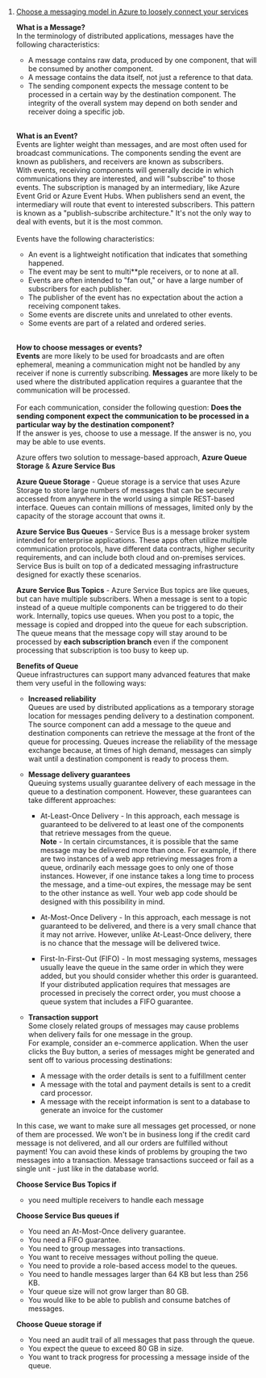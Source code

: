 1. [Choose a messaging model in Azure to loosely connect your services](https://docs.microsoft.com/en-us/learn/modules/choose-a-messaging-model-in-azure-to-connect-your-services/)
    
    **What is a Message?**<br/>
    In the terminology of distributed applications, messages have the following characteristics:
    - A message contains raw data, produced by one component, that will be consumed by another component.
    - A message contains the data itself, not just a reference to that data.
    - The sending component expects the message content to be processed in a certain way by the destination component. The integrity of the overall system may depend on both sender and receiver doing a specific job.
    <br/>
    
    **What is an Event?**<br/>
    Events are lighter weight than messages, and are most often used for broadcast communications. The components sending the event are known as publishers, and receivers are known as subscribers.<br/>
    With events, receiving components will generally decide in which communications they are interested, and will "subscribe" to those events. The subscription is managed by an intermediary, like Azure Event Grid or Azure Event Hubs. When publishers send an event, the intermediary will route that event to interested subscribers. This pattern is known as a "publish-subscribe architecture." It's not the only way to deal with events, but it is the most common.<br/>
     <br/>
    Events have the following characteristics:
    - An event is a lightweight notification that indicates that something happened.
    - The event may be sent to multi**ple receivers, or to none at all.
    - Events are often intended to "fan out," or have a large number of subscribers for each publisher.
    - The publisher of the event has no expectation about the action a receiving component takes.
    - Some events are discrete units and unrelated to other events.
    - Some events are part of a related and ordered series. <br/> 
    <br/> 
    
    **How to choose messages or events?**<br/>
    **Events** are more likely to be used for broadcasts and are often ephemeral, meaning a communication might not be handled by any receiver if none is currently subscribing. **Messages** are more likely to be used where the distributed application requires a guarantee that the communication will be processed.<br/>
    <br/>
    For each communication, consider the following question: **Does the sending component expect the communication to be processed in a particular way by the destination component?**<br/>
    If the answer is yes, choose to use a message. If the answer is no, you may be able to use events.<br/>
    
    Azure offers two solution to message-based approach, **Azure Queue Storage** & **Azure Service Bus**<br/>
    
    **Azure Queue Storage** - Queue storage is a service that uses Azure Storage to store large numbers of messages that can be securely accessed from anywhere in the world using a simple REST-based interface. Queues can contain millions of messages, limited only by the capacity of the storage account that owns it.
    
    **Azure Service Bus Queues** - Service Bus is a message broker system intended for enterprise applications. These apps often utilize multiple communication protocols, have different data contracts, higher security requirements, and can include both cloud and on-premises services. Service Bus is built on top of a dedicated messaging infrastructure designed for exactly these scenarios.
    
    **Azure Service Bus Topics** - Azure Service Bus topics are like queues, but can have multiple subscribers. When a message is sent to a topic instead of a queue multiple components can be triggered to do their work. Internally, topics use queues. When you post to a topic, the message is copied and dropped into the queue for each subscription. The queue means that the message copy will stay around to be processed by **each subscription branch** even if the component processing that subscription is too busy to keep up.
    
    **Benefits of Queue**<br/>
    Queue infrastructures can support many advanced features that make them very useful in the following ways:
    
    - **Increased reliability**<br/>
    Queues are used by distributed applications as a temporary storage location for messages pending delivery to a destination component. The source component can add a message to the queue and destination components can retrieve the message at the front of the queue for processing. Queues increase the reliability of the message exchange because, at times of high demand, messages can simply wait until a destination component is ready to process them.
        
    - **Message delivery guarantees**<br/>
    Queuing systems usually guarantee delivery of each message in the queue to a destination component. However, these guarantees can take different approaches:
        - At-Least-Once Delivery - In this approach, each message is guaranteed to be delivered to at least one of the components that retrieve messages from the queue.<br/>
        **Note** - In certain circumstances, it is possible that the same message may be delivered more than once. For example, if there are two instances of a web app retrieving messages from a queue, ordinarily each message goes to only one of those instances. However, if one instance takes a long time to process the message, and a time-out expires, the message may be sent to the other instance as well. Your web app code should be designed with this possibility in mind.<br/>
        
        - At-Most-Once Delivery - In this approach, each message is not guaranteed to be delivered, and there is a very small chance that it may not arrive. However, unlike At-Least-Once delivery, there is no chance that the message will be delivered twice. 
        
        - First-In-First-Out (FIFO) -  In most messaging systems, messages usually leave the queue in the same order in which they were added, but you should consider whether this order is guaranteed. If your distributed application requires that messages are processed in precisely the correct order, you must choose a queue system that includes a FIFO guarantee.
        
    - **Transaction support**<br/>
    Some closely related groups of messages may cause problems when delivery fails for one message in the group.<br/>
    For example, consider an e-commerce application. When the user clicks the Buy button, a series of messages might be generated and sent off to various processing destinations:
        - A message with the order details is sent to a fulfillment center
        - A message with the total and payment details is sent to a credit card processor.
        - A message with the receipt information is sent to a database to generate an invoice for the customer<br/>
    
    In this case, we want to make sure all messages get processed, or none of them are processed. We won't be in business long if the credit card message is not delivered, and all our orders are fulfilled without payment! You can avoid these kinds of problems by grouping the two messages into a transaction. Message transactions succeed or fail as a single unit - just like in the database world.<br/>
    
    **Choose Service Bus Topics if**
    - you need multiple receivers to handle each message
    
    **Choose Service Bus queues if**
    - You need an At-Most-Once delivery guarantee.
    - You need a FIFO guarantee.
    - You need to group messages into transactions.
    - You want to receive messages without polling the queue.
    - You need to provide a role-based access model to the queues.
    - You need to handle messages larger than 64 KB but less than 256 KB.
    - Your queue size will not grow larger than 80 GB.
    - You would like to be able to publish and consume batches of messages.
    
    **Choose Queue storage if**
    - You need an audit trail of all messages that pass through the queue.
    - You expect the queue to exceed 80 GB in size.
    - You want to track progress for processing a message inside of the queue.
    
    
        
